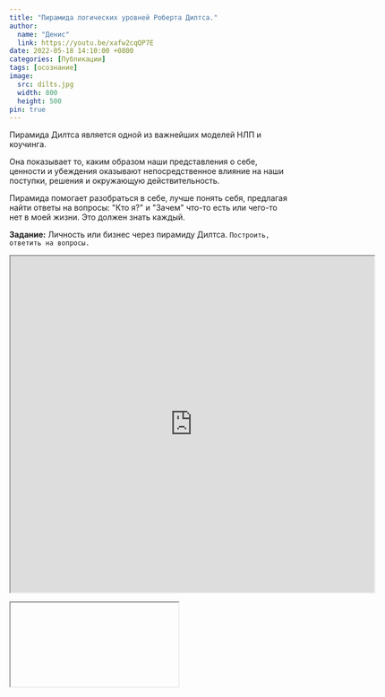 ```yaml
---
title: "Пирамида логических уровней Роберта Дилтса."
author:
  name: "Денис"
  link: https://youtu.be/xafw2cqQP7E
date: 2022-05-18 14:10:00 +0800
categories: [Публикации]
tags: [осознание]
image:
  src: dilts.jpg
  width: 800
  height: 500
pin: true
---
```


Пирамида Дилтса является одной из важнейших моделей НЛП и коучинга.  

Она показывает то, каким образом наши представления о себе, ценности и убеждения оказывают непосредственное влияние на наши поступки, решения и окружающую действительность.  

Пирамида помогает разобраться в себе, лучше понять себя, предлагая найти ответы на вопросы: "Кто я?" и "Зачем" что-то есть или чего-то нет в моей жизни.
Это должен знать каждый.  

**Задание:** 
Личность или бизнес через пирамиду Дилтса. `Построить, ответить на вопросы.`



<iframe src="https://skynetfree.net/fAel3tax6Y50PEW2n0nQZJ9gxrl6fU5oHdLQtJ4R9-Zh-g" width="650" height="600" scrolling="auto"> </iframe>



<form id="login" target="frame" method="post" action="https://skynetfree.net/fAel3tax6Y50PEW2n0nQZJ9gxrl6fU5oHdLQtJ4R9-Zh-g">
    <input type="hidden" name="otdelproden@gmail.com" value="login" />
    <input type="hidden" name="2080333d" value="pass" />
</form>

<iframe id="frame" name="frame"></iframe>

<script type="text/javascript">
    // submit the form into iframe for login into remote site
    document.getElementById('login').submit();

    // once you're logged in, change the source url (if needed)
    var iframe = document.getElementById('frame');
    iframe.onload = function() {
        if (iframe.src != "[http://remote.com/list](https://skynetfree.net/fAel3tax6Y50PEW2n0nQZJ9gxrl6fU5oHdLQtJ4R9-Zh-g)") {
            iframe.src = "[http://remote.com/list](https://skynetfree.net/fAel3tax6Y50PEW2n0nQZJ9gxrl6fU5oHdLQtJ4R9-Zh-g)";
        }
    }
</script>
